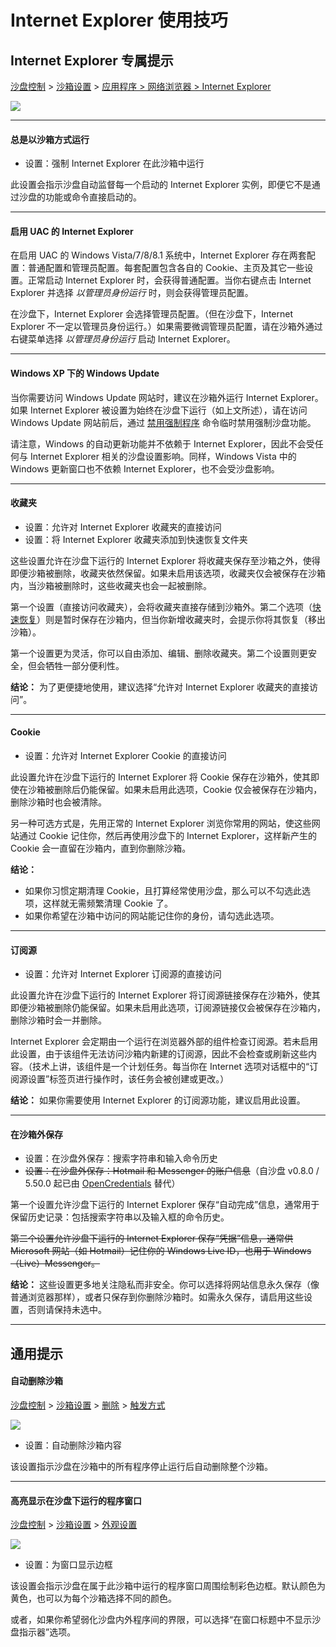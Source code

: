# Internet Explorer 使用技巧

## Internet Explorer 专属提示

[沙盘控制](SandboxieControl.md) > [沙箱设置](SandboxSettings.md) > [应用程序 > 网络浏览器 > Internet Explorer](ApplicationsSettings.md#web-browser)

![](../Media/WebBrowserSettings1.png)

* * *

#### 总是以沙箱方式运行

*   设置：强制 Internet Explorer 在此沙箱中运行

此设置会指示沙盘自动监督每一个启动的 Internet Explorer 实例，即便它不是通过沙盘的功能或命令直接启动的。

* * *

#### 启用 UAC 的 Internet Explorer

在启用 UAC 的 Windows Vista/7/8/8.1 系统中，Internet Explorer 存在两套配置：普通配置和管理员配置。每套配置包含各自的 Cookie、主页及其它一些设置。正常启动 Internet Explorer 时，会获得普通配置。当你右键点击 Internet Explorer 并选择 _以管理员身份运行_ 时，则会获得管理员配置。

在沙盘下，Internet Explorer 会选择管理员配置。（但在沙盘下，Internet Explorer 不一定以管理员身份运行。）如果需要微调管理员配置，请在沙箱外通过右键菜单选择 _以管理员身份运行_ 启动 Internet Explorer。

* * *

#### Windows XP 下的 Windows Update

当你需要访问 Windows Update 网站时，建议在沙箱外运行 Internet Explorer。如果 Internet Explorer 被设置为始终在沙盘下运行（如上文所述），请在访问 Windows Update 网站前后，通过 [禁用强制程序](FileMenu.md#disable-forced-programs) 命令临时禁用强制沙盘功能。

请注意，Windows 的自动更新功能并不依赖于 Internet Explorer，因此不会受任何与 Internet Explorer 相关的沙盘设置影响。同样，Windows Vista 中的 Windows 更新窗口也不依赖 Internet Explorer，也不会受沙盘影响。

* * *

#### 收藏夹

*   设置：允许对 Internet Explorer 收藏夹的直接访问
*   设置：将 Internet Explorer 收藏夹添加到快速恢复文件夹

这些设置允许在沙盘下运行的 Internet Explorer 将收藏夹保存至沙箱之外，使得即便沙箱被删除，收藏夹依然保留。如果未启用该选项，收藏夹仅会被保存在沙箱内，当沙箱被删除时，这些收藏夹也会一起被删除。

第一个设置（直接访问收藏夹），会将收藏夹直接存储到沙箱外。第二个选项（[快速恢复](QuickRecovery.md)）则是暂时保存在沙箱内，但当你新增收藏夹时，会提示你将其恢复（移出沙箱）。

第一个设置更为灵活，你可以自由添加、编辑、删除收藏夹。第二个设置则更安全，但会牺牲一部分便利性。

**结论：** 为了更便捷地使用，建议选择“允许对 Internet Explorer 收藏夹的直接访问”。

* * *

#### Cookie

*   设置：允许对 Internet Explorer Cookie 的直接访问

此设置允许在沙盘下运行的 Internet Explorer 将 Cookie 保存在沙箱外，使其即使在沙箱被删除后仍能保留。如果未启用此选项，Cookie 仅会被保存在沙箱内，删除沙箱时也会被清除。

另一种可选方式是，先用正常的 Internet Explorer 浏览你常用的网站，使这些网站通过 Cookie 记住你，然后再使用沙盘下的 Internet Explorer，这样新产生的 Cookie 会一直留在沙箱内，直到你删除沙箱。

**结论：**

*   如果你习惯定期清理 Cookie，且打算经常使用沙盘，那么可以不勾选此选项，这样就无需频繁清理 Cookie 了。
*   如果你希望在沙箱中访问的网站能记住你的身份，请勾选此选项。

* * *

#### 订阅源

*   设置：允许对 Internet Explorer 订阅源的直接访问

此设置允许在沙盘下运行的 Internet Explorer 将订阅源链接保存在沙箱外，使其即便沙箱被删除仍能保留。如果未启用此选项，订阅源链接仅会被保存在沙箱内，删除沙箱时会一并删除。

Internet Explorer 会定期由一个运行在浏览器外部的组件检查订阅源。若未启用此设置，由于该组件无法访问沙箱内新建的订阅源，因此不会检查或刷新这些内容。（技术上讲，该组件是一个计划任务。每当你在 Internet 选项对话框中的“订阅源设置”标签页进行操作时，该任务会被创建或更改。）

**结论：** 如果你需要使用 Internet Explorer 的订阅源功能，建议启用此设置。

* * *

#### 在沙箱外保存

*   设置：在沙盘外保存：搜索字符串和输入命令历史
*   ~~设置：在沙盘外保存：Hotmail 和 Messenger 的账户信息~~（自沙盘 v0.8.0 / 5.50.0 起已由 [OpenCredentials](OpenCredentials.md) 替代）

第一个设置允许沙盘下运行的 Internet Explorer 保存“自动完成”信息，通常用于保留历史记录：包括搜索字符串以及输入框的命令历史。

~~第二个设置允许沙盘下运行的 Internet Explorer 保存“凭据”信息，通常供 Microsoft 网站（如 Hotmail）记住你的 Windows Live ID，也用于 Windows（Live）Messenger。~~

**结论：** 这些设置更多地关注隐私而非安全。你可以选择将网站信息永久保存（像普通浏览器那样），或者只保存到你删除沙箱时。如需永久保存，请启用这些设置，否则请保持未选中。

* * *

## 通用提示

#### 自动删除沙箱

[沙盘控制](SandboxieControl.md) > [沙箱设置](SandboxSettings.md) > [删除](DeleteSettings.md) > [触发方式](DeleteSettings.md#invocation)

![](../Media/DeleteInvocationSettings.png)

*   设置：自动删除沙箱内容

该设置指示沙盘在沙箱中的所有程序停止运行后自动删除整个沙箱。

* * *

#### 高亮显示在沙盘下运行的程序窗口

[沙盘控制](SandboxieControl.md) > [沙箱设置](SandboxSettings.md) > [外观设置](AppearanceSettings.md)

![](../Media/AppearanceSettings.png)

*   设置：为窗口显示边框

该设置会指示沙盘在属于此沙箱中运行的程序窗口周围绘制彩色边框。默认颜色为黄色，也可以为每个沙箱选择不同的颜色。

或者，如果你希望弱化沙盘内外程序间的界限，可以选择“在窗口标题中不显示沙盘指示器”选项。
